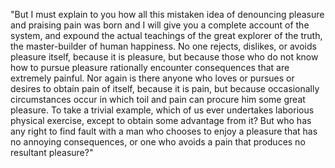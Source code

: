 "But I must explain to you how all this mistaken idea of denouncing pleasure and praising pain 
was born and I will give you a complete account of the system, and expound the actual 
teachings of the great explorer of the truth, the master-builder of human happiness.
 No one rejects, dislikes, or avoids pleasure itself, because it is pleasure, but because 
 those who do not know how to pursue pleasure rationally encounter consequences that are
  extremely painful. Nor again is there anyone who loves or pursues or desires to obtain pain of 
  itself, because it is pain, but because occasionally circumstances occur in which toil and 
  pain can procure him some great pleasure. To take a trivial example, which of us ever 
  undertakes laborious physical exercise, except to obtain some advantage from it? But who 
  has any right to find fault with a man who chooses to enjoy a pleasure that has no 
  annoying consequences, or one who avoids a pain that produces no resultant pleasure?"